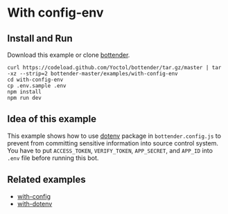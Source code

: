 # With config-env

## Install and Run

Download this example or clone [bottender](https://github.com/Yoctol/bottender).

```
curl https://codeload.github.com/Yoctol/bottender/tar.gz/master | tar -xz --strip=2 bottender-master/examples/with-config-env
cd with-config-env
cp .env.sample .env
npm install
npm run dev
```

## Idea of this example

This example shows how to use [dotenv](https://github.com/motdotla/dotenv)
package in `bottender.config.js` to prevent from committing sensitive information into source control system.\
You have to put `ACCESS_TOKEN`, `VERIFY_TOKEN`, `APP_SECRET`, and `APP_ID` into `.env` file before running this bot.

## Related examples

- [with-config](../with-config)
- [with-dotenv](../with-dotenv)
